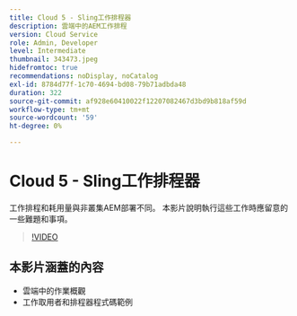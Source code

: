 ```yaml
---
title: Cloud 5 - Sling工作排程器
description: 雲端中的AEM工作排程
version: Cloud Service
role: Admin, Developer
level: Intermediate
thumbnail: 343473.jpeg
hidefromtoc: true
recommendations: noDisplay, noCatalog
exl-id: 8784d77f-1c70-4694-bd08-79b71adbda48
duration: 322
source-git-commit: af928e60410022f12207082467d3bd9b818af59d
workflow-type: tm+mt
source-wordcount: '59'
ht-degree: 0%

---
```


# Cloud 5 - Sling工作排程器

工作排程和耗用量與非叢集AEM部署不同。 本影片說明執行這些工作時應留意的一些難題和事項。

>[!VIDEO](https://video.tv.adobe.com/v/343473?quality=12&learn=on)

## 本影片涵蓋的內容

+ 雲端中的作業概觀
+ 工作取用者和排程器程式碼範例
